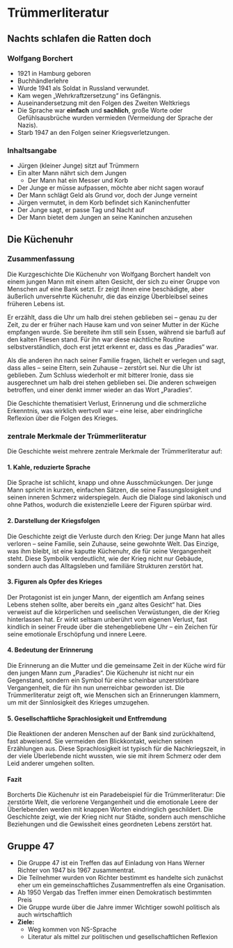 # Trümmerliteratur

## Nachts schlafen die Ratten doch

### Wolfgang Borchert

- 1921 in Hamburg geboren
- Buchhändlerlehre
- Wurde 1941 als Soldat in Russland verwundet.
- Kam wegen „Wehrkraftzersetzung“ ins Gefängnis.
- Auseinandersetzung mit den Folgen des Zweiten Weltkriegs
- Die Sprache war **einfach** und **sachlich**, große Worte oder Gefühlsausbrüche wurden vermieden (Vermeidung der Sprache der Nazis).
- Starb 1947 an den Folgen seiner Kriegsverletzungen.

### Inhaltsangabe

- Jürgen (kleiner Junge) sitzt auf Trümmern
- Ein alter Mann nährt sich dem Jungen
  - Der Mann hat ein Messer und Korb
- Der Junge er müsse aufpassen, möchte aber nicht sagen worauf
- Der Mann schlägt Geld als Grund vor, doch der Junge verneint
- Jürgen vermutet, in dem Korb befindet sich Kaninchenfutter
- Der Junge sagt, er passe Tag und Nacht auf
- Der Mann bietet dem Jungen an seine Kaninchen anzusehen

## Die Küchenuhr

### Zusammenfassung

Die Kurzgeschichte Die Küchenuhr von Wolfgang Borchert handelt von einem jungen Mann mit einem alten Gesicht, der sich zu einer Gruppe von Menschen auf eine Bank setzt. Er zeigt ihnen eine beschädigte, aber äußerlich unversehrte Küchenuhr, die das einzige Überbleibsel seines früheren Lebens ist.

Er erzählt, dass die Uhr um halb drei stehen geblieben sei – genau zu der Zeit, zu der er früher nach Hause kam und von seiner Mutter in der Küche empfangen wurde. Sie bereitete ihm still sein Essen, während sie barfuß auf den kalten Fliesen stand. Für ihn war diese nächtliche Routine selbstverständlich, doch erst jetzt erkennt er, dass es das „Paradies“ war.

Als die anderen ihn nach seiner Familie fragen, lächelt er verlegen und sagt, dass alles – seine Eltern, sein Zuhause – zerstört sei. Nur die Uhr ist geblieben. Zum Schluss wiederholt er mit bitterer Ironie, dass sie ausgerechnet um halb drei stehen geblieben sei. Die anderen schweigen betroffen, und einer denkt immer wieder an das Wort „Paradies“.

Die Geschichte thematisiert Verlust, Erinnerung und die schmerzliche Erkenntnis, was wirklich wertvoll war – eine leise, aber eindringliche Reflexion über die Folgen des Krieges.

### zentrale Merkmale der Trümmerliteratur

Die Geschichte weist mehrere zentrale Merkmale der Trümmerliteratur auf:

#### 1. Kahle, reduzierte Sprache

Die Sprache ist schlicht, knapp und ohne Ausschmückungen. Der junge Mann spricht in kurzen, einfachen Sätzen, die seine Fassungslosigkeit und seinen inneren Schmerz widerspiegeln. Auch die Dialoge sind lakonisch und ohne Pathos, wodurch die existenzielle Leere der Figuren spürbar wird.

#### 2. Darstellung der Kriegsfolgen

Die Geschichte zeigt die Verluste durch den Krieg: Der junge Mann hat alles verloren – seine Familie, sein Zuhause, seine gewohnte Welt. Das Einzige, was ihm bleibt, ist eine kaputte Küchenuhr, die für seine Vergangenheit steht. Diese Symbolik verdeutlicht, wie der Krieg nicht nur Gebäude, sondern auch das Alltagsleben und familiäre Strukturen zerstört hat.

#### 3. Figuren als Opfer des Krieges

Der Protagonist ist ein junger Mann, der eigentlich am Anfang seines Lebens stehen sollte, aber bereits ein „ganz altes Gesicht“ hat. Dies verweist auf die körperlichen und seelischen Verwüstungen, die der Krieg hinterlassen hat. Er wirkt seltsam unberührt vom eigenen Verlust, fast kindlich in seiner Freude über die stehengebliebene Uhr – ein Zeichen für seine emotionale Erschöpfung und innere Leere.

#### 4. Bedeutung der Erinnerung

Die Erinnerung an die Mutter und die gemeinsame Zeit in der Küche wird für den jungen Mann zum „Paradies“. Die Küchenuhr ist nicht nur ein Gegenstand, sondern ein Symbol für eine scheinbar unzerstörbare Vergangenheit, die für ihn nun unerreichbar geworden ist. Die Trümmerliteratur zeigt oft, wie Menschen sich an Erinnerungen klammern, um mit der Sinnlosigkeit des Krieges umzugehen.

#### 5. Gesellschaftliche Sprachlosigkeit und Entfremdung

Die Reaktionen der anderen Menschen auf der Bank sind zurückhaltend, fast abweisend. Sie vermeiden den Blickkontakt, weichen seinen Erzählungen aus. Diese Sprachlosigkeit ist typisch für die Nachkriegszeit, in der viele Überlebende nicht wussten, wie sie mit ihrem Schmerz oder dem Leid anderer umgehen sollten.

#### Fazit

Borcherts Die Küchenuhr ist ein Paradebeispiel für die Trümmerliteratur: Die zerstörte Welt, die verlorene Vergangenheit und die emotionale Leere der Überlebenden werden mit knappen Worten eindringlich geschildert. Die Geschichte zeigt, wie der Krieg nicht nur Städte, sondern auch menschliche Beziehungen und die Gewissheit eines geordneten Lebens zerstört hat.

## Gruppe 47

- Die Gruppe 47 ist ein Treffen das auf Einladung von Hans Werner Richter von 1947 bis 1967 zusammentrat.  
- Die Teilnehmer wurden von Richter bestimmt es handelte sich zunächst eher um ein gemeinschaftliches Zusammentreffen als eine Organisation.
- Ab 1950 Vergab das Treffen immer einen Demokratisch bestimmten Preis
- Die Gruppe wurde über die Jahre immer Wichtiger sowohl politisch als auch wirtschaftlich
- **Ziele:**
  - Weg kommen von NS-Sprache
  - Literatur als mittel zur politischen und gesellschaftlichen Reflexion
